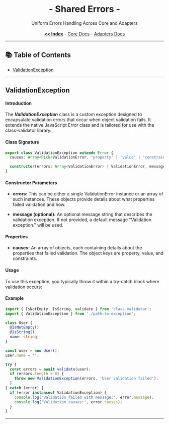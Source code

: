 <br/>

<p align="center">
  <h1 align="center"> - Shared Errors -</h3>
  <p align="center">
  Uniform Errors Handling Across Core and Adapters
    <br/>
    <br/>
    <a href="https://github.com/ItaloRAmaral/cliniccontrol/tree/main/docs"><strong><< Index</strong></a>
    -
    <a href="https://github.com/ItaloRAmaral/cliniccontrol/tree/main/docs/libs/core-rest-api/core">Core Docs</a>
    -
    <a href="https://github.com/ItaloRAmaral/cliniccontrol/tree/main/docs/libs/core-rest-api/adapters">Adapters Docs</a>
  </p>
</p>

---

## 📚 Table of Contents

- [ValidationException](#ValidationException)

---

## ValidationException

#### Introduction

The **_ValidationException_** class is a custom exception designed to encapsulate validation errors that occur when object validation fails. It extends the native JavaScript Error class and is tailored for use with the class-validator library.

#### Class Signature

```ts
export class ValidationException extends Error {
  causes: Array<Pick<ValidationError, 'property' | 'value' | 'constraints'>>;

  constructor(errors: Array<ValidationError> | ValidationError, message?: string);
}
```

#### Constructor Parameters

- **errors:** This can be either a single ValidationError instance or an array of such instances. These objects provide details about what properties failed validation and how.

- **message (optional):** An optional message string that describes the validation exception. If not provided, a default message "Validation exception." will be used.

#### Properties

- **causes:** An array of objects, each containing details about the properties that failed validation. The object keys are property, value, and constraints.

#### Usage

To use this exception, you typically throw it within a try-catch block where validation occurs:

#### Example

```ts
import { IsNotEmpty, IsString, validate } from 'class-validator';
import { ValidationException } from './path-to-exception';

class User {
  @IsNotEmpty()
  @IsString()
  name: string;
}

const user = new User();
user.name = '';

try {
  const errors = await validate(user);
  if (errors.length > 0) {
    throw new ValidationException(errors, 'User validation failed');
  }
} catch (error) {
  if (error instanceof ValidationException) {
    console.log('Validation failed with message:', error.message);
    console.log('Validation causes:', error.causes);
  }
}
```

---
